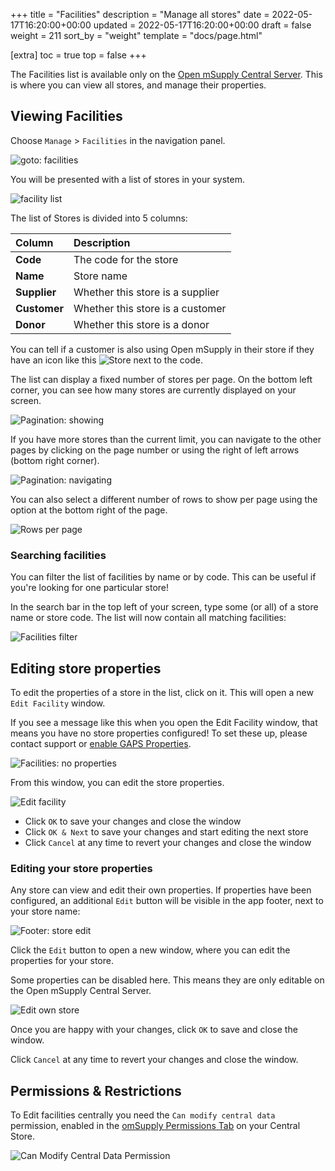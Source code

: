 +++
title = "Facilities"
description = "Manage all stores"
date = 2022-05-17T16:20:00+00:00
updated = 2022-05-17T16:20:00+00:00
draft = false
weight = 211
sort_by = "weight"
template = "docs/page.html"

[extra]
toc = true
top = false
+++

The Facilities list is available only on the [Open mSupply Central Server](/docs/5a_clientserver/5a-2-omscentral/). This is where you can view all stores, and manage their properties.

## Viewing Facilities

Choose `Manage` > `Facilities` in the navigation panel.

![goto: facilities](/docs/manage/images/goto_facilities.png)

You will be presented with a list of stores in your system.

![facility list](/docs/manage/images/facilities.png)

The list of Stores is divided into 5 columns:

| Column       | Description                      |
| :----------- | :------------------------------- |
| **Code**     | The code for the store           |
| **Name**     | Store name                       |
| **Supplier** | Whether this store is a supplier |
| **Customer** | Whether this store is a customer |
| **Donor**    | Whether this store is a donor    |

<div class="tip">
You can tell if a customer is also using Open mSupply in their store if they have an icon like this <img src="/docs/replenishment/images/is_msupplystoreicon.png" alt="Store" style="width:auto"> next to the code. 
</div>

The list can display a fixed number of stores per page. On the bottom left corner, you can see how many stores are currently displayed on your screen.

![Pagination: showing](/docs/distribution/images/os_list_showing.png)

If you have more stores than the current limit, you can navigate to the other pages by clicking on the page number or using the right of left arrows (bottom right corner).

![Pagination: navigating](/docs/distribution/images/os_list_pagenumbers.png)

You can also select a different number of rows to show per page using the option at the bottom right of the page.

![Rows per page](/docs/introduction/images/rows-per-page-select.png)

### Searching facilities

You can filter the list of facilities by name or by code. This can be useful if you're looking for one particular store!

In the search bar in the top left of your screen, type some (or all) of a store name or store code. The list will now contain all matching facilities:

![Facilities filter](/docs/manage/images/facilities_filter.png)

## Editing store properties

To edit the properties of a store in the list, click on it. This will open a new `Edit Facility` window.

<div class='tip'>
If you see a message like this when you open the Edit Facility window, that means you have no store properties configured! To set these up, please contact support or <a href='/docs/settings/configuration/#gaps-store-properties'>enable GAPS Properties</a>.

![Facilities: no properties](/docs/manage/images/facilities-no-properties-defined.png)

</div>

From this window, you can edit the store properties.

![Edit facility](/docs/manage/images/edit_facility.png)

- Click `OK` to save your changes and close the window
- Click `OK & Next` to save your changes and start editing the next store
- Click `Cancel` at any time to revert your changes and close the window

### Editing your store properties

Any store can view and edit their own properties. If properties have been configured, an additional `Edit` button will be visible in the app footer, next to your store name:

![Footer: store edit](/docs/manage/images/footer_store_edit.png)

Click the `Edit` button to open a new window, where you can edit the properties for your store.

<div class='note'>
Some properties can be disabled here. This means they are only editable on the Open mSupply Central Server.
</div>

![Edit own store](/docs/manage/images/edit_remote_store.png)

Once you are happy with your changes, click `OK` to save and close the window.

Click `Cancel` at any time to revert your changes and close the window.

## Permissions & Restrictions

To Edit facilities centrally you need the `Can modify central data` permission, enabled in the [omSupply Permissions Tab](https://docs.msupply.org.nz/admin:managing_users?s[]=permission#omsupply_permissions_tab) on your Central Store.

![Can Modify Central Data Permission](/docs/programs/images/can_modify_central.png)

